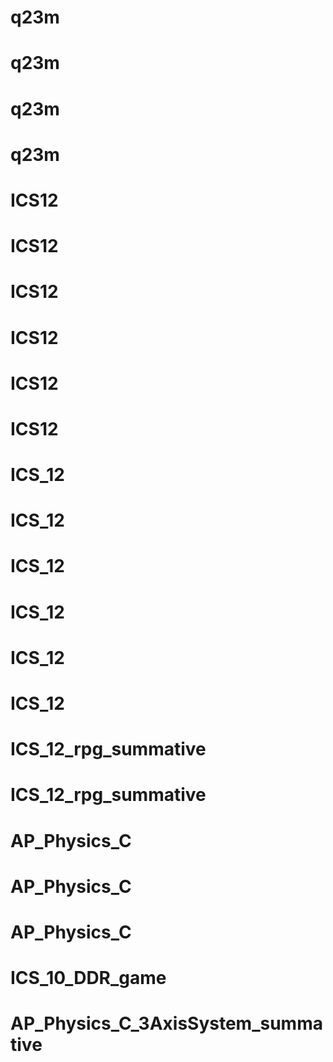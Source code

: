 # q23m
# q23m
# q23m
# q23m
# ICS12
# ICS12
# ICS12
# ICS12
# ICS12
# ICS12
# ICS_12
# ICS_12
# ICS_12
# ICS_12
# ICS_12
# ICS_12
# ICS_12_rpg_summative
# ICS_12_rpg_summative
# AP_Physics_C
# AP_Physics_C
# AP_Physics_C
# ICS_10_DDR_game
# AP_Physics_C_3AxisSystem_summative
